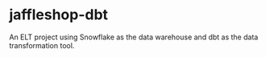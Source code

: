 # jaffleshop-dbt
An ELT project using Snowflake as the data warehouse and dbt as the data transformation tool.
